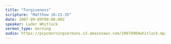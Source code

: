 ```yaml
---
title: "Forgiveness"
scripture: "Matthew 18:21-35"
date: 2007-09-09T00:00:00Z
speaker: Luder Whitlock
sermon_type: morning
audio: https://pcpcmorningsermons.s3.amazonaws.com/20070909whitlock.mp3 
---
```



